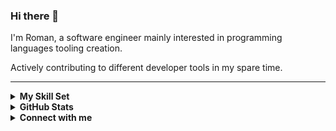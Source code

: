 ### Hi there 👋

I'm Roman, a software engineer mainly interested in programming languages tooling creation.

Actively contributing to different developer tools in my spare time.

---

<details>
  <summary><b>My Skill Set</b></summary>
    <table>
        <tr>
            <td>
                <h3 align="center">Software</h3>
            </td>
            <td>
                <h3 align="center">Frontend</h3>
            </td>
            <td>
                <h3 align="center">Backend</h3>
            </td>
            <td>
                <h3 align="center">DevOps</h3>
            </td>
        </tr>
        <tr>
            <td width="25%">
                <div align="center">
                    <a href="https://www.jetbrains.com/rider/"> 
                        <img style="margin: 10px;height: 50px;" src="./Assets/SoftwareIcons/IDE/JetbrainsRider.svg" alt="Jetbrains Rider"/>
                    </a>
                    <a href="https://visualstudio.microsoft.com/vs/"> 
                        <img style="margin: 10px;height: 50px;" src="./Assets/SoftwareIcons/IDE/VisualStudio.svg" alt="Visual Studio"/>
                    </a>
                    <a href="https://code.visualstudio.com/?wt.mc_id=DX_841432"> 
                        <img style="margin: 10px;height: 50px;" src="./Assets/SoftwareIcons/IDE/VisualStudioCode.svg" alt="Visual Studio Code"/>
                    </a>
                    <a href="https://www.jetbrains.com/PyCharm/"> 
                        <img style="margin: 10px;height: 50px;" src="./Assets/SoftwareIcons/IDE/JetbrainsPyCharm.svg" alt="Jetbrains PyCharm"/>
                    </a>
                    <a href="https://docs.microsoft.com/en-us/sql/azure-data-studio/what-is-azure-data-studio?view=sql-server-ver15"> 
                        <img style="margin: 10px;height: 50px;" src="./Assets/SoftwareIcons/IDE/AzureDataStudio.svg" alt="Azure Data Studio"/>
                    </a>
                </div>
            </td>
            <td width="25%">
                <div align="center">
                    <a href="https://html.com/html5/"> 
                        <img style="margin: 10px;height: 50px;" src="./Assets/Frontend/HTML5.svg" alt="HTML5" />  
                    </a>
                    <a href="https://docs.microsoft.com/en-us/dotnet/desktop/wpf/xaml/?view=netdesktop-5.0&viewFallbackFrom=netdesktop-5.0"> 
                        <img style="margin: 10px;height: 50px;" src="./Assets/Frontend/XAML.svg" alt="XAML" />  
                    </a>
                    <a href="https://www.adobe.com/products/illustrator.html"> 
                        <img style="margin: 10px;height: 50px;" src="./Assets/SoftwareIcons/Art/AdobeIllustrator.svg" alt="Adobe Illustrator"/>
                    </a>
                    <a href="https://www.adobe.com/products/photoshop.html"> 
                        <img style="margin: 10px;height: 50px;" src="./Assets/SoftwareIcons/Art/AdobePhotoshop.svg" alt="Adobe Photoshop"/> 
                    </a>
                </div>
            </td>
            <td width="25%">
                <div align="center">
                    <a href="https://dotnet.microsoft.com/languages/csharp"> 
                        <img style="margin: 10px;height: 50px;" src="./Assets/ProgrammingLanguages/CSharp.svg" alt="C#"/> 
                    </a>
                    <a href="https://dotnet.microsoft.com/"> 
                        <img style="margin: 10px;height: 50px;" src="./Assets/Backend/DotNETCore.svg" alt=".Net Core" />  
                    </a>
                    <a href="https://docs.microsoft.com/en-us/ef/core/"> 
                        <img style="margin: 10px;height: 50px;" src="./Assets/Backend/EntityFrameworkCore.svg" alt="EntityFrameworkCore" />  
                    </a>
                    <a href="https://www.microsoft.com/en-us/sql-server"> 
                        <img style="margin: 10px;height: 50px;" src="./Assets/Databases/MSSQL.svg" alt="Microsoft SQL Server"/>
                    </a>
                    <a href="https://www.mongodb.com/"> 
                        <img style="margin: 10px;height: 50px;" src="./Assets/Databases/MongoDb.svg" alt="MongoDb"/> 
                    </a>
                    <a href="https://www.python.org/"> 
                        <img style="margin: 10px;height: 50px;" src="./Assets/ProgrammingLanguages/Python.svg" alt="Python"/>
                    </a>
                </div>
            </td>
            <td width="25%">
                <div align="center">
                    <a href="https://git-scm.com/"> 
                        <img style="margin: 10px;height: 50px;" src="./Assets/DevOps/Git.svg" alt="Git" />  
                    </a>
                    <a href="https://github.com/features/actions"> 
                        <img style="margin: 10px;height: 50px;" src="./Assets/DevOps/GitHubActions.svg" alt="GitHub Actions" />  
                    </a>
                    <a href="https://ubuntu.com/"> 
                        <img style="margin: 10px;height: 50px;" src="./Assets/DevOps/Ubuntu.svg" alt="Ubuntu" />  
                    </a>
                    <a href="https://www.gnu.org/software/bash/"> 
                        <img style="margin: 10px;height: 50px;" src="./Assets/DevOps/Bash.svg" alt="Bash" />  
                    </a>
                </div>
            </td>
        </tr>
    </table>  
</details>
<details>
  <summary><b>GitHub Stats</b></summary>
  <div align="center">
    <a href="https://github.com/zodt">
      <img align="center" src="https://github-readme-stats.vercel.app/api/top-langs/?username=zodt&hide=html,css&title_color=ffffff&text_color=c9cacc&icon_color=4AB197&bg_color=1A2B34" alt="zodt"/>
    </a>
    <a href="https://github.com/zodt">
      <img align="center" src="https://github-readme-stats.vercel.app/api?username=zodt&show_icons=true&line_height=20&count_private=true&title_color=ffffff&text_color=c9cacc&icon_color=4AB097&bg_color=1A2B34&include_all_commits=true&show_icons=true&show_owner=true" 
alt="My GitHub Stats" />
    </a>
  </div>  
</details>
<details>
    <summary><b>Connect with me</b></summary>
    <div align="center">
      <a href="mailto:mail+FAC1C41E84994B61AE74C7BD1F03C8C3@rvorontsov.ru" target="_blank">
          <img src=https://img.shields.io/badge/EMail-%23191919.svg?style=for-the-badge&logo=Mailgun&logoColor=blue alt=email style="margin-bottom: 5px;" />
      </a>
      <a href="https://t.me/ZodtOne" target="_blank">
            <img src=https://img.shields.io/badge/Telegram-2CA5E0?style=for-the-badge&logo=telegram&logoColor=white alt=telegram style="margin-bottom: 5px;" />
        </a>
        <a href="https://instagram.com/R_3pV" target="_blank">
            <img src=https://img.shields.io/badge/instagram-%23000000.svg?&style=for-the-badge&logo=instagram&logoColor=white alt=instagram style="margin-bottom: 5px;" />
        </a>
        <a href="https://twitter.com/R_3pV" target="_blank">
            <img src=https://img.shields.io/badge/twitter-%2300acee.svg?&style=for-the-badge&logo=twitter&logoColor=white alt=twitter style="margin-bottom: 5px;" />
        </a>
        <a href="https://www.behance.net/vorontsovr026d" target="_blank">
            <img src=https://img.shields.io/badge/behance-%23191919.svg?&style=for-the-badge&logo=behance&logoColor=white alt=behance style="margin-bottom: 5px;" />
        </a>
    </div>
</details>

